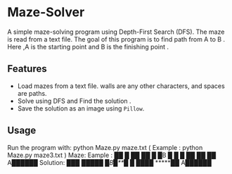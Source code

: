 # Maze-Solver
A simple maze-solving program using Depth-First Search (DFS). The maze is read from a text file. The goal of this program is to find path from A to B . Here ,A is the starting point and B is the finishing point . 
## Features
- Load mazes from a text file. walls are any other characters, and spaces are paths. 
- Solve using DFS and Find the solution .
- Save the solution as an image using `Pillow`.
## Usage
Run the program with:
python Maze.py maze.txt ( Example : python Maze.py maze3.txt )
Maze:
Eample : 
██    █
██ ██ █
█B █  █
█ ██ ██
     ██
A██████
Solution:
██****█
██*██*█
█B*█**█
█ ██*██
*****██
A██████
